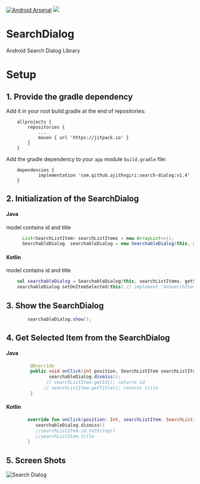 [![Android Arsenal]( https://img.shields.io/badge/Android%20Arsenal-Search%20Dialog%20Library-green.svg?style=flat )]( https://android-arsenal.com/details/1/6424 )
[![](https://jitpack.io/v/ajithvgiri/SearchDialog.svg)](https://jitpack.io/#ajithvgiri/SearchDialog)

# SearchDialog
Android Search Dialog Library

# Setup
## 1. Provide the gradle dependency

Add it in your root build.gradle at the end of repositories:
```
	allprojects {
		repositories {
			...
			maven { url 'https://jitpack.io' }
		}
	}
```

Add the gradle dependency to your `app` module `build.gradle` file:

```
	dependencies {
	        implementation 'com.github.ajithvgiri:search-dialog:v1.4'
	}

```

## 2. Initialization of the SearchDialog

#### Java
<SearchListItem> model contains id and title
``` java
      List<SearchListItem> searchListItems = new ArrayList<>();
      SearchableDialog  searchableDialog = new SearchableDialog(this, searchListItems, "Title");
```

#### Kotlin
<SearchListItem> model contains id and title
``` kotlin
    val searchableDialog = SearchableDialog(this, searchListItems, getString(R.string.country))
    searchableDialog.setOnItemSelected(this) // implement 'OnSearchItemSelected'in your Activity
```


## 3. Show the SearchDialog

``` java
        searchableDialog.show();
```

## 4. Get Selected Item from the SearchDialog

#### Java
``` java
         @Override
         public void onClick(int position, SearchListItem searchListItem) {
                searchableDialog.dismiss();
               // searchListItem.getId(); returns id
              // searchListItem.getTitle(); returns title
         }
```

#### Kotlin
``` kotlin
        override fun onClick(position: Int, searchListItem: SearchListItem) {
           searchableDialog.dismiss()
           //searchListItem.id.toString()
           //searchListItem.title
        }
```
## 5. Screen Shots

![Search Dialog](https://i.imgur.com/47IHtQH.png)
